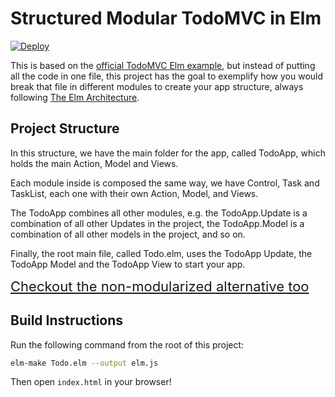 # Structured Modular TodoMVC in Elm

[![Deploy](https://www.herokucdn.com/deploy/button.png)](https://heroku.com/deploy)

This is based on the [official TodoMVC Elm example](https://github.com/evancz/elm-todomvc), but instead of putting all the code in one file, this project has the goal to exemplify how you would break that file in different modules to create your app structure, always following [The Elm Architecture](https://github.com/evancz/elm-architecture-tutorial).

## Project Structure

In this structure, we have the main folder for the app, called TodoApp, which holds the main Action, Model and Views.

Each module inside is composed the same way, we have Control, Task and TaskList, each one with their own Action, Model, and Views.

The TodoApp combines all other modules, e.g. the TodoApp.Update is a combination of all other Updates in the project, the TodoApp.Model is a combination of all other models in the project, and so on.

Finally, the root main file, called Todo.elm, uses the TodoApp Update, the TodoApp Model and the TodoApp View to start your app.

<a href="https://github.com/rogeriochaves/structured-elm-todomvc" style="font-size:22px">Checkout the non-modularized alternative too</a>

## Build Instructions

Run the following command from the root of this project:

```bash
elm-make Todo.elm --output elm.js
```

Then open `index.html` in your browser!
